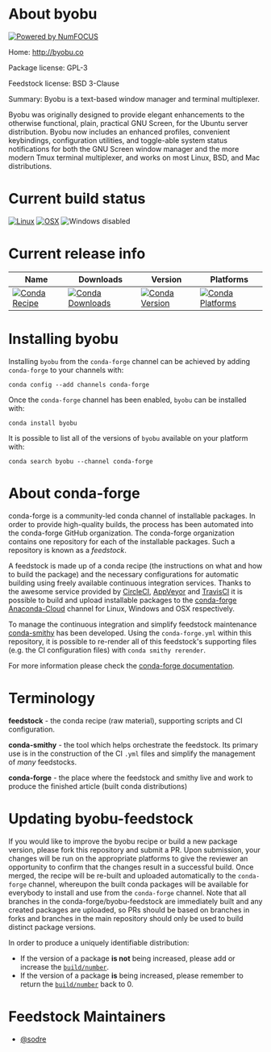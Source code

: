 About byobu
===========

[![Powered by NumFOCUS](https://img.shields.io/badge/powered%20by-NumFOCUS-orange.svg?style=flat&colorA=E1523D&colorB=007D8A)](http://numfocus.org)

Home: http://byobu.co

Package license: GPL-3

Feedstock license: BSD 3-Clause

Summary: Byobu is a text-based window manager and terminal multiplexer.

Byobu was originally designed to provide elegant enhancements to the
otherwise functional, plain, practical GNU Screen, for the Ubuntu server
distribution. Byobu now includes an enhanced profiles, convenient
keybindings, configuration utilities, and toggle-able system status
notifications for both the GNU Screen window manager and the more modern
Tmux terminal multiplexer, and works on most Linux, BSD, and Mac
distributions.


Current build status
====================

[![Linux](https://img.shields.io/circleci/project/github/conda-forge/byobu-feedstock/master.svg?label=Linux)](https://circleci.com/gh/conda-forge/byobu-feedstock)
[![OSX](https://img.shields.io/travis/conda-forge/byobu-feedstock/master.svg?label=macOS)](https://travis-ci.org/conda-forge/byobu-feedstock)
![Windows disabled](https://img.shields.io/badge/Windows-disabled-lightgrey.svg)

Current release info
====================

| Name | Downloads | Version | Platforms |
| --- | --- | --- | --- |
| [![Conda Recipe](https://img.shields.io/badge/recipe-byobu-green.svg)](https://anaconda.org/conda-forge/byobu) | [![Conda Downloads](https://img.shields.io/conda/dn/conda-forge/byobu.svg)](https://anaconda.org/conda-forge/byobu) | [![Conda Version](https://img.shields.io/conda/vn/conda-forge/byobu.svg)](https://anaconda.org/conda-forge/byobu) | [![Conda Platforms](https://img.shields.io/conda/pn/conda-forge/byobu.svg)](https://anaconda.org/conda-forge/byobu) |

Installing byobu
================

Installing `byobu` from the `conda-forge` channel can be achieved by adding `conda-forge` to your channels with:

```
conda config --add channels conda-forge
```

Once the `conda-forge` channel has been enabled, `byobu` can be installed with:

```
conda install byobu
```

It is possible to list all of the versions of `byobu` available on your platform with:

```
conda search byobu --channel conda-forge
```


About conda-forge
=================

conda-forge is a community-led conda channel of installable packages.
In order to provide high-quality builds, the process has been automated into the
conda-forge GitHub organization. The conda-forge organization contains one repository
for each of the installable packages. Such a repository is known as a *feedstock*.

A feedstock is made up of a conda recipe (the instructions on what and how to build
the package) and the necessary configurations for automatic building using freely
available continuous integration services. Thanks to the awesome service provided by
[CircleCI](https://circleci.com/), [AppVeyor](https://www.appveyor.com/)
and [TravisCI](https://travis-ci.org/) it is possible to build and upload installable
packages to the [conda-forge](https://anaconda.org/conda-forge)
[Anaconda-Cloud](https://anaconda.org/) channel for Linux, Windows and OSX respectively.

To manage the continuous integration and simplify feedstock maintenance
[conda-smithy](https://github.com/conda-forge/conda-smithy) has been developed.
Using the ``conda-forge.yml`` within this repository, it is possible to re-render all of
this feedstock's supporting files (e.g. the CI configuration files) with ``conda smithy rerender``.

For more information please check the [conda-forge documentation](https://conda-forge.org/docs/).

Terminology
===========

**feedstock** - the conda recipe (raw material), supporting scripts and CI configuration.

**conda-smithy** - the tool which helps orchestrate the feedstock.
                   Its primary use is in the construction of the CI ``.yml`` files
                   and simplify the management of *many* feedstocks.

**conda-forge** - the place where the feedstock and smithy live and work to
                  produce the finished article (built conda distributions)


Updating byobu-feedstock
========================

If you would like to improve the byobu recipe or build a new
package version, please fork this repository and submit a PR. Upon submission,
your changes will be run on the appropriate platforms to give the reviewer an
opportunity to confirm that the changes result in a successful build. Once
merged, the recipe will be re-built and uploaded automatically to the
`conda-forge` channel, whereupon the built conda packages will be available for
everybody to install and use from the `conda-forge` channel.
Note that all branches in the conda-forge/byobu-feedstock are
immediately built and any created packages are uploaded, so PRs should be based
on branches in forks and branches in the main repository should only be used to
build distinct package versions.

In order to produce a uniquely identifiable distribution:
 * If the version of a package **is not** being increased, please add or increase
   the [``build/number``](https://conda.io/docs/user-guide/tasks/build-packages/define-metadata.html#build-number-and-string).
 * If the version of a package **is** being increased, please remember to return
   the [``build/number``](https://conda.io/docs/user-guide/tasks/build-packages/define-metadata.html#build-number-and-string)
   back to 0.

Feedstock Maintainers
=====================

* [@sodre](https://github.com/sodre/)

